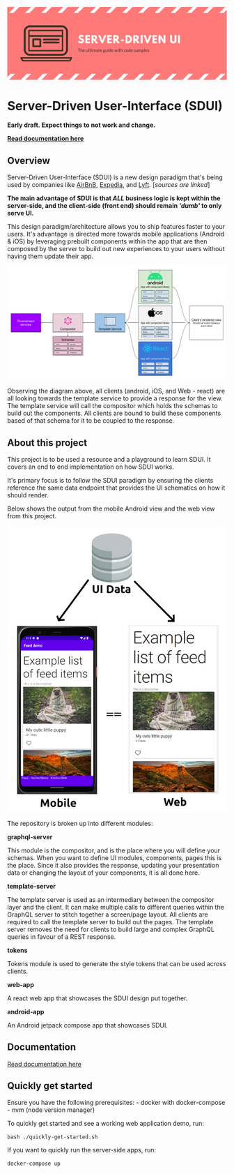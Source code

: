 ![SDUI Banner](docs/images/banner.png)

# Server-Driven User-Interface (SDUI)

**Early draft. Expect things to not work and change.**

[**Read documentation here**](docs/README.md)

## Overview

Server-Driven User-Interface (SDUI) is a new design paradigm that's being used by companies like [AirBnB](https://medium.com/airbnb-engineering/a-deep-dive-into-airbnbs-server-driven-ui-system-842244c5f5), [Expedia](https://www.apollographql.com/customers/expediagroup/), and [Lyft](https://lyftmobilepodcast.libsyn.com/server-driven-ui-with-kevin-fang-jeff-hurray). [_sources are linked_]

**The main advantage of SDUI is that *ALL* business logic is kept within the server-side, and the client-side (front end) should remain *'dumb'* to only serve UI.**

This design paradigm/architecture allows you to ship features faster to your users. It's advantage is directed more towards mobile applications (Android & iOS) by leveraging prebuilt components within the app that are then composed by the server to build out new experiences to your users without having them update their app.

![diagram showing SDUI](docs/images/SDUI.png)

Observing the diagram above, all clients (android, iOS, and Web - react) are all looking towards the template service to provide a response for the view. The template service will call the compositor which holds the schemas to build out the components. All clients are bound to build these components based of that schema for it to be coupled to the response.

## About this project

This project is to be used a resource and a playground to learn SDUI. It covers an end to end implementation on how SDUI works.

It's primary focus is to follow the SDUI paradigm by ensuring the clients reference the same data endpoint that provides the UI schematics on how it should render.

Below shows the output from the mobile Android view and the web view from this project.

![project demonstrating SDUI](docs/images/SDUIExample.png)

The repository is broken up into different modules:

**graphql-server**

This module is the compositor, and is the place where you will define your schemas. When you want to define UI modules, components, pages this is the place. Since it also provides the response, updating your presentation data or changing the layout of your components, it is all done here.

**template-server**

The template server is used as an intermediary between the compositor layer and the client. It can make multiple calls to different queries within the GraphQL server to stitch together a screen/page layout. All clients are required to call the template server to build out the pages. The template server removes the need for clients to build large and complex GraphQL queries in favour of a REST response.

**tokens**

Tokens module is used to generate the style tokens that can be used across clients.

**web-app**

A react web app that showcases the SDUI design put together.

**android-app**

An Android jetpack compose app that showcases SDUI.

## Documentation

[Read documentation here](docs/README.md)

## Quickly get started

Ensure you have the following prerequisites:
    - docker with docker-compose
    - nvm (node version manager)

To quickly get started and see a working web application demo, run:

```
bash ./quickly-get-started.sh
```

If you want to quickly run the server-side apps, run:

```
docker-compose up
```